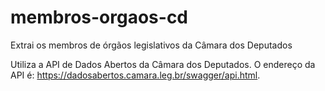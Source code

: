 # membros-orgaos-cd
Extrai os membros de órgãos legislativos da Câmara dos Deputados

Utiliza a API de Dados Abertos da Câmara dos Deputados. O endereço da API é: https://dadosabertos.camara.leg.br/swagger/api.html.
